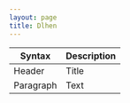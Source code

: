 ```yaml
---
layout: page
title: Dlhen
---
```


<head>
  <link rel="stylesheet" href="statblock.css">
</head>

<div class="statblock">
  
| Syntax      | Description |
| ----------- | ----------- |
| Header      | Title       |
| Paragraph   | Text        |
  
</div>
